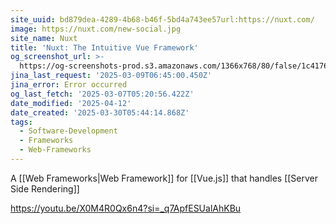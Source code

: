 ```yaml
---
site_uuid: bd879dea-4289-4b68-b46f-5bd4a743ee57url:https://nuxt.com/
image: https://nuxt.com/new-social.jpg
site_name: Nuxt
title: 'Nuxt: The Intuitive Vue Framework'
og_screenshot_url: >-
  https://og-screenshots-prod.s3.amazonaws.com/1366x768/80/false/1c4176bac409bfcdb80feed7ff08a546d90fa56493b5cd7242d26a4e12c077f5.jpeg
jina_last_request: '2025-03-09T06:45:00.450Z'
jina_error: Error occurred
og_last_fetch: '2025-03-07T05:20:56.422Z'
date_modified: '2025-04-12'
date_created: '2025-03-30T05:44:14.868Z'
tags:
  - Software-Development
  - Frameworks
  - Web-Frameworks
---
```
















A [[Web Frameworks|Web Framework]] for [[Vue.js]] that handles [[Server Side Rendering]]

https://youtu.be/X0M4R0Qx6n4?si=_q7ApfESUalAhKBu